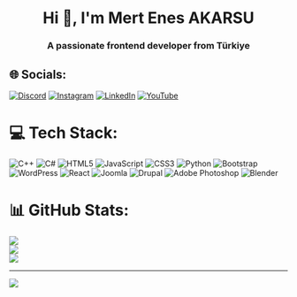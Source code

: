
<h1 align="center">Hi 👋, I'm Mert Enes AKARSU</h1>
<h3 align="center">A passionate frontend developer from Türkiye</h3>

## 🌐 Socials:
[![Discord](https://img.shields.io/badge/Discord-%237289DA.svg?logo=discord&logoColor=white)](https://discord.gg/hypixeltr) [![Instagram](https://img.shields.io/badge/Instagram-%23E4405F.svg?logo=Instagram&logoColor=white)](https://instagram.com/by.mertenes) [![LinkedIn](https://img.shields.io/badge/LinkedIn-%230077B5.svg?logo=linkedin&logoColor=white)](https://linkedin.com/in/enes-akarsu0721) [![YouTube](https://img.shields.io/badge/YouTube-%23FF0000.svg?logo=YouTube&logoColor=white)](https://youtube.com/@MertEnes) 

# 💻 Tech Stack:
![C++](https://img.shields.io/badge/c++-%2300599C.svg?style=for-the-badge&logo=c%2B%2B&logoColor=white) ![C#](https://img.shields.io/badge/c%23-%23239120.svg?style=for-the-badge&logo=csharp&logoColor=white) ![HTML5](https://img.shields.io/badge/html5-%23E34F26.svg?style=for-the-badge&logo=html5&logoColor=white) ![JavaScript](https://img.shields.io/badge/javascript-%23323330.svg?style=for-the-badge&logo=javascript&logoColor=%23F7DF1E) ![CSS3](https://img.shields.io/badge/css3-%231572B6.svg?style=for-the-badge&logo=css3&logoColor=white) ![Python](https://img.shields.io/badge/python-3670A0?style=for-the-badge&logo=python&logoColor=ffdd54) ![Bootstrap](https://img.shields.io/badge/bootstrap-%238511FA.svg?style=for-the-badge&logo=bootstrap&logoColor=white) ![WordPress](https://img.shields.io/badge/WordPress-%23117AC9.svg?style=for-the-badge&logo=WordPress&logoColor=white) ![React](https://img.shields.io/badge/react-%2320232a.svg?style=for-the-badge&logo=react&logoColor=%2361DAFB) ![Joomla](https://img.shields.io/badge/joomla-%235091CD.svg?style=for-the-badge&logo=joomla&logoColor=white) ![Drupal](https://img.shields.io/badge/drupal-%230678BE.svg?style=for-the-badge&logo=drupal&logoColor=white) ![Adobe Photoshop](https://img.shields.io/badge/adobe%20photoshop-%2331A8FF.svg?style=for-the-badge&logo=adobe%20photoshop&logoColor=white) ![Blender](https://img.shields.io/badge/blender-%23F5792A.svg?style=for-the-badge&logo=blender&logoColor=white)
# 📊 GitHub Stats:
![](https://github-readme-stats.vercel.app/api?username=MertEnesAKARSU&theme=highcontrast&hide_border=true&include_all_commits=false&count_private=false)<br/>
![](https://github-readme-streak-stats.herokuapp.com/?user=MertEnesAKARSU&theme=highcontrast&hide_border=true)<br/>
![](https://github-readme-stats.vercel.app/api/top-langs/?username=MertEnesAKARSU&theme=highcontrast&hide_border=true&include_all_commits=false&count_private=false&layout=compact)

---
[![](https://visitcount.itsvg.in/api?id=MertEnesAKARSU&icon=5&color=12)](https://visitcount.itsvg.in)

<!-- Proudly created with GPRM ( https://gprm.itsvg.in ) -->
